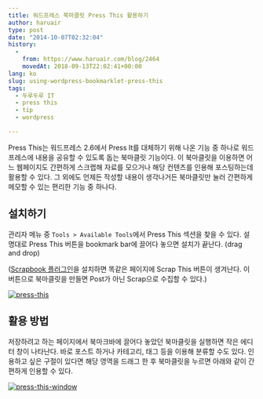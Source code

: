 ```yaml
---
title: 워드프레스 북마클릿 Press This 활용하기
author: haruair
type: post
date: "2014-10-07T02:32:04"
history:
  - 
    from: https://www.haruair.com/blog/2464
    movedAt: 2018-09-13T22:02:41+00:00
lang: ko
slug: using-wordpress-bookmarklet-press-this
tags:
  - 두루두루 IT
  - press this
  - tip
  - wordpress

---
```

Press This는 워드프레스 2.6에서 Press It를 대체하기 위해 나온 기능 중 하나로 워드프레스에 내용을 공유할 수 있도록 돕는 북마클릿 기능이다. 이 북마클릿을 이용하면 어느 웹페이지도 간편하게 스크랩해 자료를 모으거나 해당 컨텐츠를 인용해 포스팅하는데 활용할 수 있다. 그 외에도 언제든 작성할 내용이 생각나거든 북마클릿만 눌러 간편하게 메모할 수 있는 편리한 기능 중 하나다.

## 설치하기

관리자 메뉴 중 `Tools > Available Tools`에서 Press This 섹션을 찾을 수 있다. 설명대로 Press This 버튼을 bookmark bar에 끌어다 놓으면 설치가 끝난다. (drag and drop)

([Scrapbook 플러그인][1]을 설치하면 똑같은 페이지에 Scrap This 버튼이 생겨난다. 이 버튼으로 북마클릿을 만들면 Post가 아닌 Scrap으로 수집할 수 있다.)

[<img class="aligncenter " src="https://farm4.staticflickr.com/3927/15277887689_ccaf7a3df0_o.png?w=660&#038;ssl=1" alt="press-this" data-recalc-dims="1" />][2]

## 활용 방법

저장하려고 하는 페이지에서 북마크바에 끌어다 놓았던 북마클릿을 실행하면 작은 에디터 창이 나타난다. 바로 포스트 하거나 카테고리, 태그 등을 이용해 분류할 수도 있다. 인용하고 싶은 구절이 있다면 해당 영역을 드래그 한 후 북마클릿을 누르면 아래와 같이 간편하게 인용할 수 있다.

[<img class="aligncenter " src="https://farm3.staticflickr.com/2948/15278140998_72e5bab95e_o.png?w=660&#038;ssl=1" alt="press-this-window" data-recalc-dims="1" />][3]

 [1]: http://haruair.com/blog/2431
 [2]: http://www.flickr.com/photos/90112078@N08/15277887689 "press-this"
 [3]: http://www.flickr.com/photos/90112078@N08/15278140998 "press-this-window"
